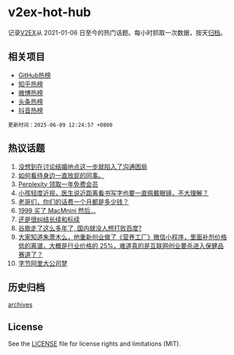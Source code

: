 # v2ex-hot-hub

 记录[V2EX](https://www.v2ex.com/)从 2021-01-06 日至今的热门话题。每小时抓取一次数据，按天[归档](archives)。
 
 ## 相关项目

- [GitHub热榜](https://github.com/lonnyzhang423/github-hot-hub)
- [知乎热榜](https://github.com/lonnyzhang423/zhihu-hot-hub)
- [微博热榜](https://github.com/lonnyzhang423/weibo-hot-hub)
- [头条热榜](https://github.com/lonnyzhang423/toutiao-hot-hub)
- [抖音热榜](https://github.com/lonnyzhang423/douyin-hot-hub)


 `更新时间：2025-06-09 12:24:57 +0800`

## 热议话题

1. [没想到在讨论结婚地点这一步就陷入了沟通困局](https://www.v2ex.com/t/1137271)
1. [如何看待身边一直放屁的同事。](https://www.v2ex.com/t/1137274)
1. [Perplexity 领取一年免费会员](https://www.v2ex.com/t/1137230)
1. [小孩轻度近视，医生说近距离看书写字也要一直佩戴眼镜，不大理解？](https://www.v2ex.com/t/1137212)
1. [老哥们，你们的话费一个月都是多少钱？](https://www.v2ex.com/t/1137300)
1. [1999 买了 MacMnini 然后…](https://www.v2ex.com/t/1137293)
1. [还是很纠结长续和标续](https://www.v2ex.com/t/1137199)
1. [谷歌走了这么多年了, 国内就没人想打败百度?](https://www.v2ex.com/t/1137239)
1. [大家知道朱萧木么，他重新创业做了《营养工厂》微信小程序，里面补剂价格低的离谱，大概是行业价格的 25%，难道真的是互联网创业要杀进入保健品赛道了？](https://www.v2ex.com/t/1137273)
1. [字节阿里大公司梦](https://www.v2ex.com/t/1137236)

## 历史归档

[archives](archives)

## License

See the [LICENSE](LICENSE) file for license rights and limitations (MIT).
